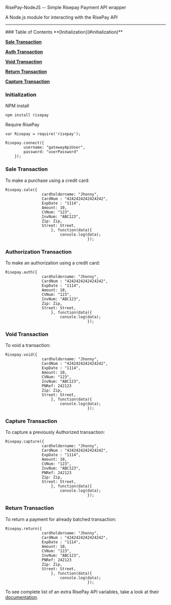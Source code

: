 RisePay-NodeJS -- Simple Risepay Payment API wrapper

A Node.js module for interacting with the RisePay API

<hr>
### Table of Contents
**[Initialization](#initialization)**

**[Sale Transaction](#sale-transaction)**

**[Auth Transaction](#authorization-transaction)**

**[Void Transaction](#void-transaction)**

**[Return Transaction](#return-transaction)**

**[Capture Transaction](#capture-transaction)**



### Initialization
NPM install
	
	npm install risepay

Require RisePay
	
	var Risepay = require('risepay');

	Risepay.connect({
			username: "gatewayApiUser",
			password: "userPassword" 
		});

### Sale Transaction
To make a purchase using a credit card:
	
	Risepay.sale({
					cardholdername: "Jhonny",
					CardNum : "4242424242424242",
					ExpDate : "1114",
					Amount: 10,
					CVNum: "123",
					InvNum: "ABC123",
					Zip: Zip,
					Street: Street,
						}, function(data){
							console.log(data);
										});		

### Authorization Transaction
To make an authorization using a credit card:

	Risepay.auth({
					cardholdername: "Jhonny",
					CardNum : "4242424242424242",
					ExpDate : "1114",
					Amount: 10,
					CVNum: "123",
					InvNum: "ABC123",
					Zip: Zip,
					Street: Street,
						}, function(data){
							console.log(data);
										});		

### Void Transaction

To void a transaction:

	Risepay.void({
					cardholdername: "Jhonny",
					CardNum : "4242424242424242",
					ExpDate : "1114",
					Amount: 10,
					CVNum: "123",
					InvNum: "ABC123",
					PNRef: 242123
					Zip: Zip,
					Street: Street,
						}, function(data){
							console.log(data);
										});	

### Capture Transaction

To capture a previously Authorized transaction:
	
	Risepay.capture({
					cardholdername: "Jhonny",
					CardNum : "4242424242424242",
					ExpDate : "1114",
					Amount: 10,
					CVNum: "123",
					InvNum: "ABC123",
					PNRef: 242123
					Zip: Zip,
					Street: Street,
						}, function(data){
							console.log(data);
										});	


### Return Transaction

To return a payment for already batched transaction:
	
	Risepay.return({
					cardholdername: "Jhonny",
					CardNum : "4242424242424242",
					ExpDate : "1114",
					Amount: 10,
					CVNum: "123",
					InvNum: "ABC123",
					PNRef: 242123
					Zip: Zip,
					Street: Street,
						}, function(data){
							console.log(data);
										});	


	
To see complete list of an extra RisePay API variables, take a look at their <a href='https://gateway1.risepay.com/vt/nethelp/Documents/processcreditcard.htm'>documentation</a>.


